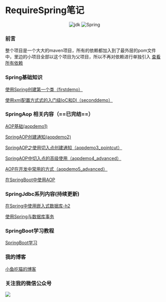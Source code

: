 # RequireSpring笔记
<center>

![jdk](https://img.shields.io/badge/jdk-1.8-brintgreen.svg)   ![Spring](https://img.shields.io/badge/Spring-5.1.10.RELEASE-red.svg)

</center>

### 前言
整个项目是一个大大的maven项目，所有的依赖都加入到了最外层的pom文件中，里边的小项目全部以这个项目为父项目，所以不再对依赖进行单独引入
[查看所有依赖](https://github.com/Lyn4ever29/RequireSpring/blob/master/pom.xml)

### Spring基础知识
[使用Spring创建第一个类（firstdemo）](https://github.com/Lyn4ever29/RequireSpring/tree/master/firstdemo)

[使用xml配置方式式的入门级IoC和DI（seconddemo）](https://github.com/Lyn4ever29/RequireSpring/tree/master/seconddemo)

### SpringAop 相关内容（==已完结==）

[AOP基础(aopdemo1)](https://github.com/Lyn4ever29/RequireSpring/tree/master/aopdemo1)

[SpringAOP创建通知(aopdemo2)](https://github.com/Lyn4ever29/RequireSpring/tree/master/aopdemo2)

[SpringAOP之使用切入点创建通知（aopdemo3_pointcut）](https://github.com/Lyn4ever29/RequireSpring/tree/master/aopdemo3_pointcut)

[SpringAOP中切入点的高级使用（aopdemo4_advanced）](https://github.com/Lyn4ever29/RequireSpring/tree/master/aopdemo4_advanced)

[AOP在开发中常用的方式（aopdemo5_advanced）](https://github.com/Lyn4ever29/RequireSpring/tree/master/aopdemo5_advanced)

[在SpringBoot中使用AOP](https://github.com/Lyn4ever29/springboot-learn)

### SpringJdbc系列内容(持续更新)

[在Spring中使用嵌入式数据库-h2](https://github.com/Lyn4ever29/RequireSpring/tree/master/h2database)

[使用Spring与数据库事务](https://github.com/Lyn4ever29/RequireSpring/tree/master/spring-transaction)

### SpringBoot学习教程
[SpringBoot学习](https://github.com/Lyn4ever29/springboot-learn)

###	我的博客
[小鱼吃猫的博客](https://www.cnblogs.com/Lyn4ever/)

### 关注我的微信公众号
![](https://lyn4ever.gitee.io/img/wx/gzh2.png)

